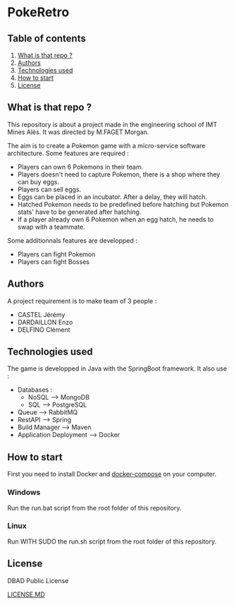 # PokeRetro

## Table of contents
1. [What is that repo ?](#what-is-that-repo-)
2. [Authors](#authors)
3. [Technologies used](#technologies-used)
4. [How to start](#how-to-start)
5. [License](#license)

## What is that repo ?
This repository is about a project made in the engineering school of IMT Mines Alès.
It was directed by M.FAGET Morgan.

The aim is to create a Pokemon game with a micro-service software architecture.
Some features are required :
- Players can own 6 Pokemons in their team.
- Players doesn't need to capture Pokemon, there is a shop where they can buy eggs.
- Players can sell eggs.
- Eggs can be placed in an incubator. After a delay, they will hatch.
- Hatched Pokemon needs to be predefined before hatching but Pokemon stats' have to be generated after hatching.
- If a player already own 6 Pokemon when an egg hatch, he needs to swap with a teammate.

Some additionnals features are developped :
- Players can fight Pokemon
- Players can fight Bosses

## Authors
A project requirement is to make team of 3 people :
- CASTEL Jérémy
- DARDAILLON Enzo
- DELFINO Clément

## Technologies used
The game is developped in Java with the SpringBoot framework.
It also use :
- Databases :
  - NoSQL --> MongoDB
  - SQL --> PostgreSQL
- Queue --> RabbitMQ
- RestAPI --> Spring
- Build Manager --> Maven
- Application Deployment --> Docker

## How to start
First you need to install Docker and [docker-compose](https://docs.docker.com/compose/install/) on your computer.

### Windows
Run the run.bat script from the root folder of this repository.

### Linux
Run WITH SUDO the run.sh script from the root folder of this repository.

## License
DBAD Public License

[LICENSE.MD](https://github.com/CastelJeremy/pokeretro/blob/main/LICENSE.md)
